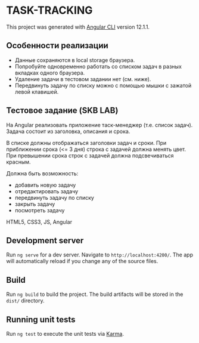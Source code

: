 # TASK-TRACKING

This project was generated with [Angular CLI](https://github.com/angular/angular-cli) version 12.1.1.

## Особенности реализации

 - Данные сохраняются в local storage браузера.
 - Попробуйте одновременно работать со списком задач в разных вкладках одного браузера.
 - Удаление задачи в тестовом задании нет (см. ниже).
 - Передвинуть задачу по списку можно с помощью мышки с зажатой левой клавишей.

## Тестовое задание (SKB LAB)

На Angular реализовать приложение таск-менеджер (т.е. список задач).
Задача состоит из заголовка, описания и срока.

В списке должны отображаться заголовки задач и сроки. При приближении срока (<= 3
дня) строка с задачей должна менять цвет. При превышении срока строк с задачей должна
подсвечиваться красным.

Должна быть возможность:
- добавить новую задачу
- отредактировать задачу
- передвинуть задачу по списку
- закрыть задачу
- посмотреть задачу

HTML5, CSS3, JS, Angular

## Development server

Run `ng serve` for a dev server. Navigate to `http://localhost:4200/`. The app will automatically reload if you change any of the source files.

## Build

Run `ng build` to build the project. The build artifacts will be stored in the `dist/` directory.

## Running unit tests

Run `ng test` to execute the unit tests via [Karma](https://karma-runner.github.io).
